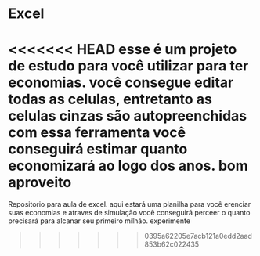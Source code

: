 # Excel

<<<<<<< HEAD
esse é um projeto de estudo para você utilizar para ter economias.
você consegue editar todas as celulas, entretanto as celulas cinzas são autopreenchidas
com essa ferramenta você conseguirá estimar quanto economizará ao logo dos anos.
bom aproveito
=======
Repositorio para aula de excel.
aqui estará uma planilha para você erenciar suas economias
e atraves de simulação você conseguirá perceer o quanto precisará para alcanar seu primeiro milhão.
experimente
>>>>>>> 0395a62205e7acb121a0edd2aad853b62c022435

